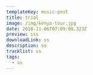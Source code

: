 ```yaml
---
templateKey: music-post
title: trial
image: /img/kenya-tour.jpg
date: 2018-11-06T07:09:08.323Z
preview: sss
downloadLink: ss
description: ss
tracklist: ss
tags:
  - ss
---
```


